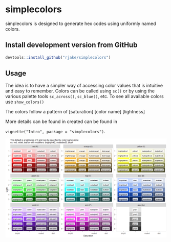 <!--  -*- coding: utf-8 -*- -->
<!-- README.md is generated from README.Rmd. Do not edit this file directly -->

simplecolors
============

simplecolors is designed to generate hex codes using uniformly named
colors.

Install development version from GitHub
---------------------------------------

``` r
devtools::install_github("rjake/simplecolors")
```

Usage
-----

The idea is to have a simpler way of accessing color values that is
intuitive and easy to remember. Colors can be called using `sc()` or by
using the various palette tools `sc_across()`, `sc_blue()`, etc. To see
all available colors use `show_colors()`

The colors follow a pattern of \[saturation\] \[color name\]
\[lightness\]

More details can be found in created can be found in

`vignette("Intro", package = "simplecolors")`.

![](man/figures/color_names.png)
